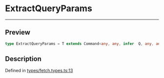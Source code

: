 
      
# ExtractQueryParams

<div class="api-docs__separator" data-reactroot="">

---

</div><div class="api-docs__section">

## Preview

</div><div class="api-docs__preview type single">

```ts
type ExtractQueryParams = T extends Command<any, any, infer  Q, any, any, any, any, any, any, any> ? Q : never;
```

</div><div class="api-docs__section">

## Description

</div><div class="api-docs__description"><span class="api-docs__do-not-parse">



</span></div><div class="api-docs__definition">

Defined in [types/fetch.types.ts:13](https://github.com/BetterTyped/hyper-fetch/blob/1a97772c/packages/core/src/types/fetch.types.ts#L13)

</div>